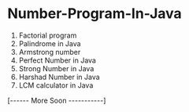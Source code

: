 # Number-Program-In-Java
1.  Factorial program
2.  Palindrome in Java
3.  Armstrong number
4.  Perfect Number in Java
5.  Strong Number in Java
6.  Harshad Number in Java
7.  LCM calculator in Java

[------ More Soon -----------]
